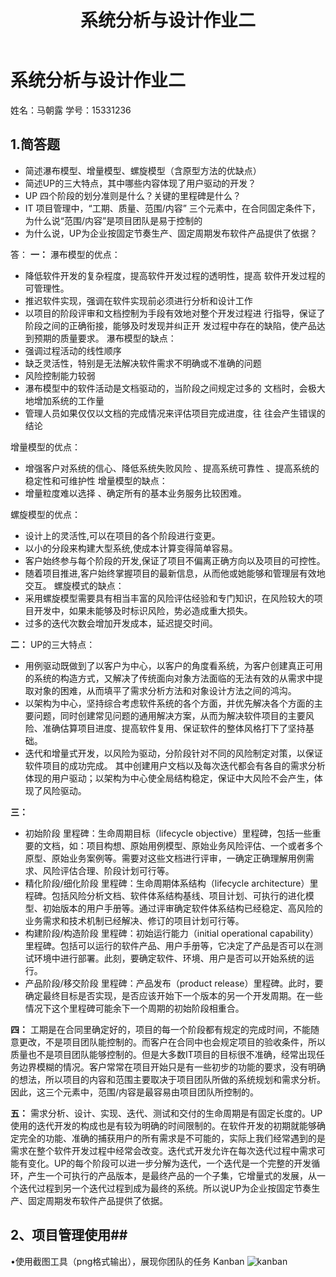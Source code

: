 ﻿---
layout: post
title: 系统分析与设计作业二
data: 2018-3-17 8:39:10+00:00
categories: 日志
tags: 博客
---

# 系统分析与设计作业二
姓名：马朝露  学号：15331236
## 1.简答题 ##

 - 简述瀑布模型、增量模型、螺旋模型（含原型方法的优缺点）
 - 简述UP的三大特点，其中哪些内容体现了用户驱动的开发？
 - UP 四个阶段的划分准则是什么？关键的里程碑是什么？
 - IT 项目管理中，“工期、质量、范围/内容” 三个元素中，在合同固定条件下，为什么说“范围/内容”是项目团队是易于控制的
 - 为什么说，UP为企业按固定节奏生产、固定周期发布软件产品提供了依据？
 
答：
**一：**
瀑布模型的优点：
 - 降低软件开发的复杂程度，提高软件开发过程的透明性，提高 软件开发过程的可管理性。
 - 推迟软件实现，强调在软件实现前必须进行分析和设计工作
 - 以项目的阶段评审和文档控制为手段有效地对整个开发过程进 行指导，保证了阶段之间的正确衔接，能够及时发现并纠正开 发过程中存在的缺陷，使产品达到预期的质量要求。
瀑布模型的缺点：
 - 强调过程活动的线性顺序 
 - 缺乏灵活性，特别是无法解决软件需求不明确或不准确的问题
 - 风险控制能力较弱 
 - 瀑布模型中的软件活动是文档驱动的，当阶段之间规定过多的 文档时，会极大地增加系统的工作量 
 - 管理人员如果仅仅以文档的完成情况来评估项目完成进度，往 往会产生错误的结论

增量模型的优点：
 - 增强客户对系统的信心、降低系统失败风险 、提高系统可靠性 、提高系统的稳定性和可维护性 
增量模型的缺点：
 - 增量粒度难以选择 、确定所有的基本业务服务比较困难。

螺旋模型的优点：
 - 设计上的灵活性,可以在项目的各个阶段进行变更。
 - 以小的分段来构建大型系统,使成本计算变得简单容易。
 - 客户始终参与每个阶段的开发,保证了项目不偏离正确方向以及项目的可控性。
 - 随着项目推进,客户始终掌握项目的最新信息，从而他或她能够和管理层有效地交互。 
螺旋模式的缺点：
 - 采用螺旋模型需要具有相当丰富的风险评估经验和专门知识，在风险较大的项目开发中，如果未能够及时标识风险，势必造成重大损失。
 - 过多的迭代次数会增加开发成本，延迟提交时间。

 **二：**
 UP的三大特点：
 - 用例驱动既做到了以客户为中心，以客户的角度看系统，为客户创建真正可用的系统的构造方式，又解决了传统面向对象方法面临的无法有效的从需求中提取对象的困难，从而填平了需求分析方法和对象设计方法之间的鸿沟。
 - 以架构为中心，坚持综合考虑软件系统的各个方面，并优先解决各个方面的主要问题，同时创建常见问题的通用解决方案，从而为解决软件项目的主要风险、准确估算项目进度、提高软件复用、保证软件的整体风格打下了坚持基础。
 - 迭代和增量式开发，以风险为驱动，分阶段针对不同的风险制定对策，以保证软件项目的成功完成。
 其中创建用户文档以及每次迭代都会有各自的需求分析体现的用户驱动；以架构为中心使全局结构稳定，保证中大风险不会产生，体现了风险驱动。

**三：**
- 初始阶段 里程碑：生命周期目标（lifecycle objective）里程碑，包括一些重要的文档，如：项目构想、原始用例模型、原始业务风险评估、一个或者多个原型、原始业务案例等。需要对这些文档进行评审，一确定正确理解用例需求、风险评估合理、阶段计划可行等。
- 精化阶段/细化阶段 里程碑：生命周期体系结构（lifecycle architecture）里程碑。包括风险分析文档、软件体系结构基线、项目计划、可执行的进化模型、初始版本的用户手册等。通过评审确定软件体系结构已经稳定、高风险的业务需求和技术机制已经解决、修订的项目计划可行等。
- 构建阶段/构造阶段 里程碑：初始运行能力（initial operational capability）里程碑。包括可以运行的软件产品、用户手册等，它决定了产品是否可以在测试环境中进行部署。此刻，要确定软件、环境、用户是否可以开始系统的运行。
- 产品阶段/移交阶段 里程碑：产品发布（product release）里程碑。此时，要确定最终目标是否实现，是否应该开始下一个版本的另一个开发周期。在一些情况下这个里程碑可能余下一个周期的初始阶段相重合。

**四：**
工期是在合同里确定好的，项目的每一个阶段都有规定的完成时间，不能随意更改，不是项目团队能控制的。而客户在合同中也会规定项目的验收条件，所以质量也不是项目团队能够控制的。但是大多数IT项目的目标很不准确，经常出现任务边界模糊的情况。客户常常在项目开始只是有一些初步的功能的要求，没有明确的想法，所以项目的内容和范围主要取决于项目团队所做的系统规划和需求分析。因此，这三个元素中，范围/内容是最容易由项目团队所控制的。

**五：**
需求分析、设计、实现、迭代、测试和交付的生命周期是有固定长度的。UP使用的迭代开发的构成也是有较为明确的时间限制的。在软件开发的初期就能够确定完全的功能、准确的捕获用户的所有需求是不可能的，实际上我们经常遇到的是需求在整个软件开发过程中经常会改变。迭代式开发允许在每次迭代过程中需求可能有变化。UP的每个阶段可以进一步分解为迭代，一个迭代是一个完整的开发循环，产生一个可执行的产品版本，是最终产品的一个子集，它增量式的发展，从一个迭代过程到另一个迭代过程到成为最终的系统。所以说UP为企业按固定节奏生产、固定周期发布软件产品提供了依据。

## 2、项目管理使用##

•使用截图工具（png格式输出），展现你团队的任务 Kanban
![kanban][1]


  [1]: markdownPhotos/kanban.png
  